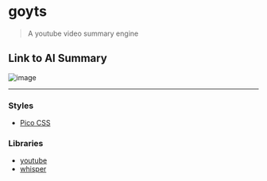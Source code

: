 # goyts
> A youtube video summary engine

## Link to AI Summary

![image](https://github.com/griffinpj/goyts/assets/72412460/6de45733-ac7e-404f-aa76-9a216cc10f64)

---

### Styles
- [Pico CSS](https://picocss.com/docs/)

### Libraries
- [youtube](https://github.com/kkdai/youtube)
- [whisper](https://github.com/ahmetoner/whisper-asr-webservice/)  
